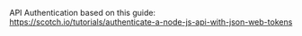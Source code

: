 API Authentication based on this guide:
https://scotch.io/tutorials/authenticate-a-node-js-api-with-json-web-tokens
